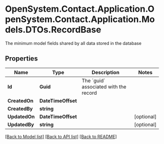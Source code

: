 # OpenSystem.Contact.Application.OpenSystem.Contact.Application.Models.DTOs.RecordBase
The minimum model fields shared by all data stored in the database

## Properties

Name | Type | Description | Notes
------------ | ------------- | ------------- | -------------
**Id** | **Guid** | The &#x60;guid&#x60; associated with the record | 
**CreatedOn** | **DateTimeOffset** |  | 
**CreatedBy** | **string** |  | 
**UpdatedOn** | **DateTimeOffset** |  | [optional] 
**UpdatedBy** | **string** |  | [optional] 

[[Back to Model list]](../README.md#documentation-for-models) [[Back to API list]](../README.md#documentation-for-api-endpoints) [[Back to README]](../README.md)

